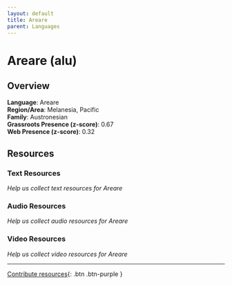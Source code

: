 ```yaml
---
layout: default
title: Areare
parent: Languages
---
```


# Areare (alu)

## Overview

**Language**: Areare  
**Region/Area**: Melanesia, Pacific  
**Family**: Austronesian  
**Grassroots Presence (z-score)**: 0.67  
**Web Presence (z-score)**: 0.32  

## Resources

### Text Resources
*Help us collect text resources for Areare*

### Audio Resources
*Help us collect audio resources for Areare*

### Video Resources
*Help us collect video resources for Areare*

---

[Contribute resources](https://forms.office.com/e/1SfLJx3u1r){: .btn .btn-purple }
